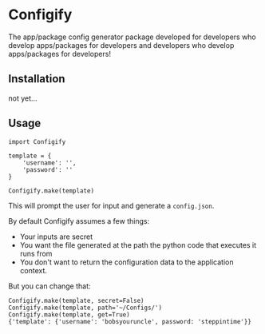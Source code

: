 # Configify

The app/package config generator package developed for developers who develop apps/packages for developers and developers who develop apps/packages for developers! 

## Installation

not yet...

## Usage

    import Configify

    template = {
        'username': '',
        'password': ''
    }

    Configify.make(template)

This will prompt the user for input and generate a `config.json`.

By default Configify assumes a few things:

* Your inputs are secret
* You want the file generated at the path the python code that executes it runs from
* You don't want to return the configuration data to the application context.

But you can change that:

    Configify.make(template, secret=False)
    Configify.make(template, path='~/Configs/')
    Configify.make(template, get=True)
    {'template': {'username': 'bobsyouruncle', password: 'steppintime'}}